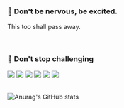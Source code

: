 ### 📍 __Don't be nervous, be excited.__

This too shall pass away.

<br>

### 📍 __Don't stop challenging__

<div style="display: felx">
    <img src="https://img.shields.io/badge/TavaScript-lightgray?style=flat&logo=TavaScript&logoColor=#007acc"/>
    <img src="https://img.shields.io/badge/JavaScript-lightgray?style=flat&logo=Javascript&logoColor=#F7DF1E"/>
    <img src="https://img.shields.io/badge/Node.Js-lightgray?style=flat&logo=Node.js&logoColor=#339933"/>
    <img src="https://img.shields.io/badge/MySQL-lightgray?style=flat&logo=MySQL&logoColor=#4479A1"/>
    <img src="https://img.shields.io/badge/Git-lightgray?style=flat&logo=GIt&logoColor=#F05032"/>
    <img src="https://img.shields.io/badge/Github-lightgray?style=flat&logo=Github&logoColor=#181717"/>
</div>

<br>

![Anurag's GitHub stats](https://github-readme-stats.vercel.app/api?username=sangwoong03&show_icons=true&theme=swift)

